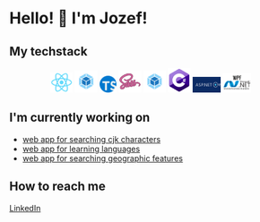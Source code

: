 ﻿# Hello! 👋 I'm Jozef!

## My techstack

<p align="center" width="100%">
  <img src="images/react.png" width="40" alt="react">
  <img src="images/webpack.png" width="40" alt="webpack">
  <img src="images/typescript.png" width="30" alt="typescript">
  <img src="images/sass.png" width="40" alt="sass">
  <img src="images/webpack.png" width="40" alt="webpack">
  <img src="images/c-sharp.png" width="40" alt="c-sharp">
  <img src="images/asp-net-core.png" width="50" alt="asp-net-core">
  <img src="images/wpf.webp" width="50" alt="wpf">
<p>
  
## I'm currently working on

* [web app for searching cjk characters](https://github.com/Jozefpodlecki/cjk-search)
* [web app for learning languages](https://github.com/Jozefpodlecki/language-learning-platform)
* [web app for searching geographic features](https://github.com/Jozefpodlecki/geo-shapes)

## How to reach me

[LinkedIn](https://www.linkedin.com/in/jozef-witold-podlecki/)
